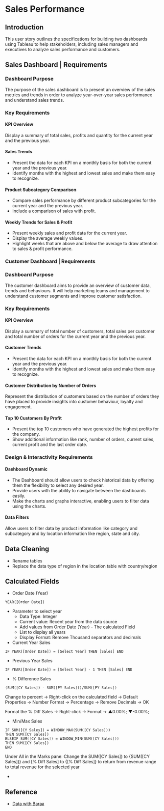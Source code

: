# Sales Performance

## Introduction
This user story outlines the specifications for building two dashboards using Tableau to help stakeholders, including sales managers and executives to analyze sales performance and customers. 
## Sales Dashboard | Requirements
### Dashboard Purpose
The purpose of the sales dashboard is to present an overview of the sales metrics and trends in order to analyze year-over-year sales performance and understand sales trends.
### Key Requirements
#### KPI Overview
Display a summary of total sales, profits and quantity for the current year and the previous year.
#### Sales Trends
- Present the data for each KPI on a monthly basis for both the current year and the previous year.
- Identify months with the highest and lowest sales and make them easy to recognize.
#### Product Subcategory Comparison
- Compare sales performance by different product subcategories for the current year and the previous year.
- Include a comparison of sales with profit.
#### Weekly Trends for Sales & Profit
- Present weekly sales and profit data for the current year.
- Display the average weekly values.
- Highlight weeks that are above and below the average to draw attention to sales & profit performance.
### Customer Dashboard | Requirements
### Dashboard Purpose
The customer dashboard aims to provide an overview of customer data, trends and behaviours. It will help marketing teams and management to understand customer segments and improve customer satisfaction.
### Key Requirements
#### KPI Overview
Display a summary of total number of customers, total sales per customer and total number of orders for the current year and the previous year.
#### Customer Trends
- Present the data for each KPI on a monthly basis for both the current year and the previous year.
- Identify months with the highest and lowest sales and make them easy to recognize.
#### Customer Distribution by Number of Orders
Represent the distribution of customers based on the number of orders they have placed to provide insights into customer behaviour, loyalty and engagement.
#### Top 10 Customers By Profit
- Present the top 10 customers who have generated the highest profits for the company.
- Show additional information like rank, number of orders, current sales, current profit and the last order date.
### Design & Interactivity Requirements
#### Dashboard Dynamic
- The Dashboard should allow users to check historical data by offering them the flexibility to select any desired year.
- Provide users with the ability to navigate between the dashboards easily.
- Make the charts and graphs interactive, enabling users to filter data using the charts.
#### Data Filters
Allow users to filter data by product information like category and subcategory and by location information like region, state and city.

## Data Cleaning
- Rename tables
- Replace the data type of region in the location table with country/region

## Calculated Fields 
- Order Date (Year)
```
YEAR([Order Date])
```
- Parameter to select year
  - Data Type: Integer
  - Current value: Recent year from the data source
  - Add values from Order Date (Year) - The calculated Field
  - List to display all years
  - Display Format: Remove Thousand separators and decimals
- Current Year Sales
```
IF YEAR([Order Date]) = [Select Year] THEN [Sales] END
```
- Previous Year Sales
```
IF YEAR([Order Date]) = [Select Year] - 1 THEN [Sales] END
```
- % Difference Sales
```
(SUM([CY Sales]) - SUM([PY Sales]))/SUM([PY Sales])
```

Change to percent -> Right-click on the calculated field -> Default Properties -> Number Format -> Percentage -> Remove Decimals -> OK

Format the % Diff Sales -> Right-click -> Format -> ▲0.00%; ▼-0.00%;

- Min/Max Sales
```
IF SUM([CY Sales]) = WINDOW_MAX(SUM([CY Sales]))
THEN SUM([CY Sales])
ELSEIF SUM([CY Sales]) = WINDOW_MIN(SUM([CY Sales]))
THEN SUM([CY Sales])
END
```

Under All in the Marks pane: Change the SUM([CY Sales]) to {SUM([CY Sales])} and [% Diff Sales] to {[% Diff Sales]} to return from revenue range to total revenue for the selected year

-

## Reference 
- [Data with Baraa](https://www.datawithbaraa.com/tableau/tableau-sales-project-thank-you/) 

